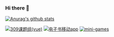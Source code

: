 ### Hi there 👋

[![Anurag's github stats](https://github-readme-stats.vercel.app/api?username=joeyang1512&show_icons=true&theme=dark)](https://github.com/joeyang1512/joeyang1512)


[![309课题组(vue)](https://github-readme-stats.vercel.app/api/pin?username=joeyang1512&repo=309-group&show_icons=true&theme=merko)](https://github.com/joeyang1512/309-group)
[![电子书移动app](https://github-readme-stats.vercel.app/api/pin?username=joeyang1512&repo=joyang1512_ebook&show_icons=true&theme=merko)](https://github.com/joeyang1512/joyang1512_ebook)
[![mini-games](https://github-readme-stats.vercel.app/api/pin?username=joeyang1512&repo=mini-games&show_icons=true&theme=merko)](https://github.com/joeyang1512/mini-games)


<!--
**joeyang1512/joeyang1512** is a ✨ _special_ ✨ repository because its `README.md` (this file) appears on your GitHub profile.

Here are some ideas to get you started:

- 🔭 I’m currently working on ...
- 🌱 I’m currently learning ...
- 👯 I’m looking to collaborate on ...
- 🤔 I’m looking for help with ...
- 💬 Ask me about ...
- 📫 How to reach me: ...
- 😄 Pronouns: ...
- ⚡ Fun fact: ...
-->
